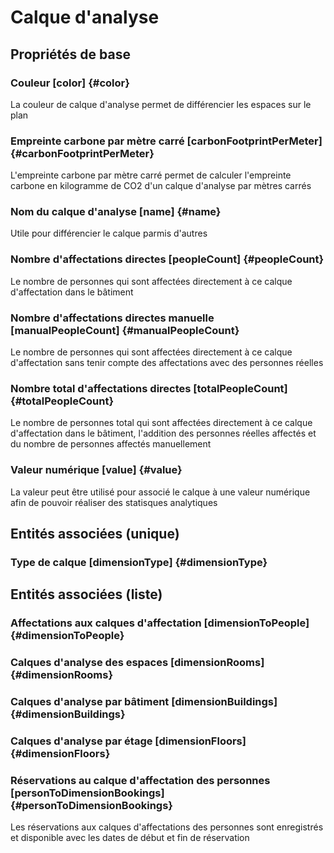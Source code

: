 # Calque d'analyse
<!--- THIS FILE IS GENERATED PLEASE DO NOT EDIT IT DIRECTLY --->



## Propriétés de base

### Couleur [color] {#color}
        
La couleur de calque d'analyse permet de différencier les espaces sur le plan
### Empreinte carbone par mètre carré [carbonFootprintPerMeter] {#carbonFootprintPerMeter}
        
L'empreinte carbone par mètre carré permet de calculer l'empreinte carbone en kilogramme de CO2 d'un calque d'analyse par mètres carrés
### Nom du calque d'analyse [name] {#name}
        
Utile pour différencier le calque parmis d'autres
### Nombre d'affectations directes [peopleCount] {#peopleCount}
        
Le nombre de personnes qui sont affectées directement à ce calque d'affectation dans le bâtiment
### Nombre d'affectations directes manuelle [manualPeopleCount] {#manualPeopleCount}
        
Le nombre de personnes qui sont affectées directement à ce calque d'affectation sans tenir compte des affectations avec des personnes réelles
### Nombre total d'affectations directes [totalPeopleCount] {#totalPeopleCount}
        
Le nombre de personnes total qui sont affectées directement à ce calque d'affectation dans le bâtiment, l'addition des personnes réelles affectés et du nombre de personnes affectés manuellement
### Valeur numérique [value] {#value}
        
La valeur peut être utilisé pour associé le calque à une valeur numérique afin de pouvoir réaliser des statisques analytiques

## Entités associées (unique)

### Type de calque [dimensionType] {#dimensionType}
        


## Entités associées (liste)

### Affectations aux calques d'affectation [dimensionToPeople] {#dimensionToPeople}
        

### Calques d'analyse des espaces [dimensionRooms] {#dimensionRooms}
        

### Calques d'analyse par bâtiment [dimensionBuildings] {#dimensionBuildings}
        

### Calques d'analyse par étage [dimensionFloors] {#dimensionFloors}
        

### Réservations au calque d'affectation des personnes [personToDimensionBookings] {#personToDimensionBookings}
        
Les réservations aux calques d'affectations des personnes sont enregistrés et disponible avec les dates de début et fin de réservation



